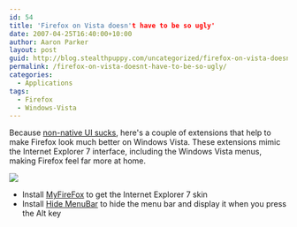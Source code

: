 ```yaml
---
id: 54
title: 'Firefox on Vista doesn't have to be so ugly'
date: 2007-04-25T16:40:00+10:00
author: Aaron Parker
layout: post
guid: http://blog.stealthpuppy.com/uncategorized/firefox-on-vista-doesnt-have-to-be-so-ugly
permalink: /firefox-on-vista-doesnt-have-to-be-so-ugly/
categories:
  - Applications
tags:
  - Firefox
  - Windows-Vista
---
```

Because [non-native UI sucks](http://www.codinghorror.com/blog/archives/000789.html), here's a couple of extensions that help to make Firefox look much better on Windows Vista. These extensions mimic the Internet Explorer 7 interface, including the Windows Vista menus, making Firefox feel far more at home.

<img border="0" src="http://stealthpuppy.com/wp-content/uploads/2007/04/1000.14.1338.VistaFirefox2.png" /> 

  * Install [MyFireFox](https://addons.mozilla.org/en-US/firefox/addon/4129) to get the Internet Explorer 7 skin
  * Install [Hide MenuBar](https://addons.mozilla.org/en-US/firefox/addon/4762) to hide the menu bar and display it when you press the Alt key